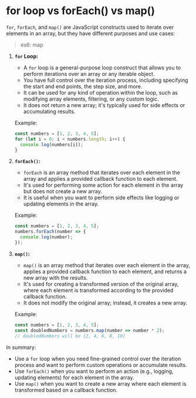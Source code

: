 # for loop vs forEach() vs map()

`for`, `forEach`, and `map()` are JavaScript constructs used to iterate over elements in an array, but they have different purposes and use cases:

> es6: map

1. **`for` Loop:**
   - A `for` loop is a general-purpose loop construct that allows you to perform iterations over an array or any iterable object.
   - You have full control over the iteration process, including specifying the start and end points, the step size, and more.
   - It can be used for any kind of operation within the loop, such as modifying array elements, filtering, or any custom logic.
   - It does not return a new array; it's typically used for side effects or accumulating results.

   Example:
   ```javascript
   const numbers = [1, 2, 3, 4, 5];
   for (let i = 0; i < numbers.length; i++) {
     console.log(numbers[i]);
   }
   ```

2. **`forEach()`:**
   - `forEach` is an array method that iterates over each element in the array and applies a provided callback function to each element.
   - It's used for performing some action for each element in the array but does not create a new array.
   - It is useful when you want to perform side effects like logging or updating elements in the array.

   Example:
   ```javascript
   const numbers = [1, 2, 3, 4, 5];
   numbers.forEach(number => {
     console.log(number);
   });
   ```

3. **`map()`:**
   - `map()` is an array method that iterates over each element in the array, applies a provided callback function to each element, and returns a new array with the results.
   - It's used for creating a transformed version of the original array, where each element is transformed according to the provided callback function.
   - It does not modify the original array; instead, it creates a new array.

   Example:
   ```javascript
   const numbers = [1, 2, 3, 4, 5];
   const doubledNumbers = numbers.map(number => number * 2);
   // doubledNumbers will be [2, 4, 6, 8, 10]
   ```

In summary:

- Use a `for` loop when you need fine-grained control over the iteration process and want to perform custom operations or accumulate results.
- Use `forEach()` when you want to perform an action (e.g., logging, updating elements) for each element in the array.
- Use `map()` when you want to create a new array where each element is transformed based on a callback function.